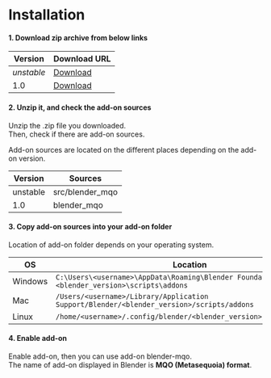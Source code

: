 # Installation

#### 1. Download zip archive from below links

|Version|Download URL|
|---|---|
|*unstable*|[Download](https://github.com/nutti/blender-mqo/archive/master.zip)|
|1.0|[Download](https://github.com/nutti/blender-mqo/releases/tag/v1.0)|


#### 2. Unzip it, and check the add-on sources

Unzip the .zip file you downloaded.  
Then, check if there are add-on sources.

Add-on sources are located on the different places depending on the add-on version.

|Version|Sources|
|---|---|
|unstable|src/blender_mqo|
|1.0|blender_mqo|


#### 3. Copy add-on sources into your add-on folder

Location of add-on folder depends on your operating system.

|OS|Location|
|---|---|
|Windows|`C:\Users\<username>\AppData\Roaming\Blender Foundation\Blender\<blender_version>\scripts\addons`|
|Mac|`/Users/<username>/Library/Application Support/Blender/<blender_version>/scripts/addons`|
|Linux|`/home/<username>/.config/blender/<blender_version>/scripts/addons`|


#### 4. Enable add-on

Enable add-on, then you can use add-on blender-mqo.  
The name of add-on displayed in Blender is **MQO (Metasequoia) format**.
